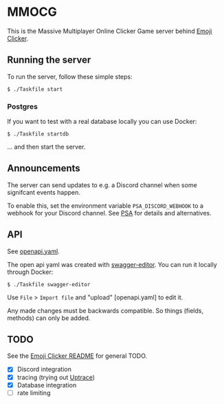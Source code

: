 # MMOCG

This is the Massive Multiplayer Online Clicker Game server behind [Emoji Clicker].


## Running the server

To run the server, follow these simple steps:

```shell
$ ./Taskfile start
```


### Postgres

If you want to test with a real database locally you can use Docker:

```shell
$ ./Taskfile startdb
```

... and then start the server.


## Announcements

The server can send updates to e.g. a Discord channel when some signifcant events happen.

To enable this, set the environment variable `PSA_DISCORD_WEBHOOK` to a webhook for your Discord channel. See [PSA] for details and alternatives.

## API

See [openapi.yaml](server/openapi.yaml).

The open api yaml was created with [swagger-editor]. You can run it locally through Docker:

```shell
$ ./Taskfile swagger-editor
```

Use `File` > `Import file` and "upload" [openapi.yaml] to edit it.

Any made changes must be backwards compatible. So things (fields, methods) can only be added.


## TODO

See the [Emoji Clicker README] for general TODO.

- [x] Discord integration
- [x] tracing (trying out [Uptrace])
- [x] Database integration
- [ ] rate limiting

[Emoji Clicker]: https://github.com/fabjan/emoji-clicker
[Emoji Clicker README]: https://github.com/fabjan/emoji-clicker/main/README.md
[swagger-editor]: https://github.com/swagger-api/swagger-editor
[Uptrace]: https://uptrace.dev/
[PSA]: https://github.com/fabjan/psa
